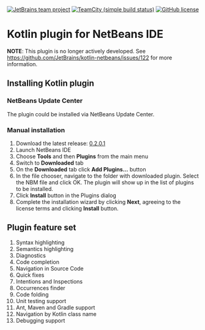 [![JetBrains team project](http://jb.gg/badges/team.svg)](https://confluence.jetbrains.com/display/ALL/JetBrains+on+GitHub)
[![TeamCity (simple build status)](https://img.shields.io/teamcity/http/teamcity.jetbrains.com/s/Kotlin_NetBeansPlugin.svg)](https://teamcity.jetbrains.com/viewType.html?buildTypeId=Kotlin_NetBeansPlugin&branch_Kotlin=%3Cdefault%3E&tab=buildTypeStatusDiv)
[![GitHub license](https://img.shields.io/badge/license-Apache%20License%202.0-blue.svg?style=flat)](http://www.apache.org/licenses/LICENSE-2.0)

# Kotlin plugin for NetBeans IDE

**NOTE**: This plugin is no longer actively developed. See https://github.com/JetBrains/kotlin-netbeans/issues/122 for more information.

## Installing Kotlin plugin

### NetBeans Update Center

The plugin could be installed via NetBeans Update Center.

### Manual installation

1. Download the latest release: [0.2.0.1](https://github.com/JetBrains/kotlin-netbeans/releases/tag/v0.2.0.1)
2. Launch NetBeans IDE
3. Choose **Tools** and then **Plugins** from the main menu
4. Switch to **Downloaded** tab
5. On the **Downloaded** tab click **Add Plugins...** button
6. In the file chooser, navigate to the folder with downloaded plugin. Select the NBM file and click OK. The plugin will show up in the list of plugins to be installed.
7. Click **Install** button in the Plugins dialog
8. Complete the installation wizard by clicking **Next**, agreeing to the license terms and clicking **Install** button.


## Plugin feature set

1. Syntax highlighting
2. Semantics highlighting
3. Diagnostics
4. Code completion
5. Navigation in Source Code
6. Quick fixes
7. Intentions and Inspections
8. Occurrences finder
9. Code folding 
10. Unit testing support
11. Ant, Maven and Gradle support
12. Navigation by Kotlin class name
13. Debugging support

